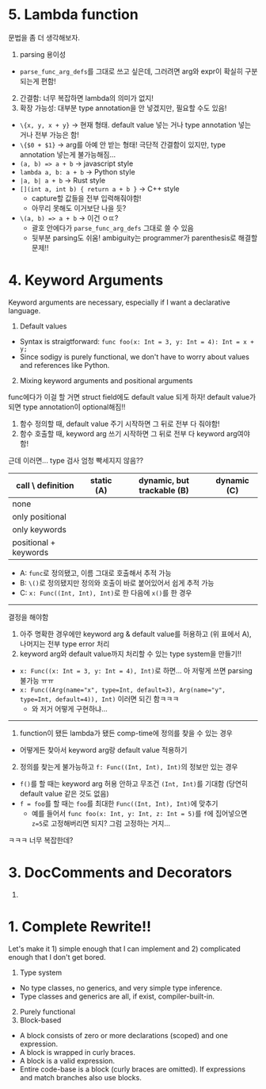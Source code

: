 # 5. Lambda function

문법을 좀 더 생각해보자.

1. parsing 용이성
  - `parse_func_arg_defs`를 그대로 쓰고 싶은데, 그러려면 arg와 expr이 확실히 구분되는게 편함!
2. 간결함: 너무 복잡하면 lambda의 의미가 없지!
3. 확장 가능성: 대부분 type annotation을 안 넣겠지만, 필요할 수도 있음!

- `\{x, y, x + y}` -> 현재 형태. default value 넣는 거나 type annotation 넣는 거나 전부 가능은 함!
- `\{$0 + $1}` -> arg를 아예 안 받는 형태! 극단적 간결함이 있지만, type annotation 넣는게 불가능해짐...
- `(a, b) => a + b` -> javascript style
- `lambda a, b: a + b` -> Python style
- `|a, b| a + b` -> Rust style
- `[](int a, int b) { return a + b }` -> C++ style
  - capture할 값들을 전부 입력해줘야함!
  - 아무리 못해도 이거보단 나을 듯?
- `\(a, b) => a + b` -> 이건 ㅇㄸ?
  - 괄호 안에다가 `parse_func_arg_defs` 그대로 쓸 수 있음
  - 뒷부분 parsing도 쉬움! ambiguity는 programmer가 parenthesis로 해결할 문제!!

# 4. Keyword Arguments

Keyword arguments are necessary, especially if I want a declarative language.

1. Default values
  - Syntax is straigtforward: `func foo(x: Int = 3, y: Int = 4): Int = x + y;`
  - Since sodigy is purely functional, we don't have to worry about values and references like Python.
2. Mixing keyword arguments and positional arguments

func에다가 이걸 할 거면 struct field에도 default value 되게 하자! default value가 되면 type annotation이 optional해짐!!

1. 함수 정의할 때, default value 주기 시작하면 그 뒤로 전부 다 줘야함!
2. 함수 호출할 때, keyword arg 쓰기 시작하면 그 뒤로 전부 다 keyword arg여야함!

근데 이러면... type 검사 엄청 빡세지지 않음??

|   call \ definition    |        static (A)      | dynamic, but trackable (B)  |    dynamic (C)    |
|------------------------|------------------------|-----------------------------|-------------------|
| none                   |
| only positional        |
| only keywords          |
| positional + keywords  |

- A: `func`로 정의됐고, 이름 그대로 호출해서 추적 가능
- B: `\()`로 정의됐지만 정의와 호출이 바로 붙어있어서 쉽게 추적 가능
- C: `x: Func((Int, Int), Int)`로 한 다음에 `x()`를 한 경우

---

결정을 해야함

1. 아주 명확한 경우에만 keyword arg & default value를 허용하고 (위 표에서 A), 나머지는 전부 type error 처리
2. keyword arg와 default value까지 처리할 수 있는 type system을 만들기!!
  - `x: Func((x: Int = 3, y: Int = 4), Int)`로 하면... 아 저렇게 쓰면 parsing 불가능 ㅠㅠ
  - `x: Func((Arg(name="x", type=Int, default=3), Arg(name="y", type=Int, default=4)), Int)` 이러면 되긴 함ㅋㅋㅋ
    - 와 저거 어떻게 구현하냐...

---

1. function이 됐든 lambda가 됐든 comp-time에 정의를 찾을 수 있는 경우
  - 어떻게든 찾아서 keyword arg랑 default value 적용하기
2. 정의를 찾는게 불가능하고 `f: Func((Int, Int), Int)`의 정보만 있는 경우
  - `f()`를 할 때는 keyword arg 허용 안하고 무조건 `(Int, Int)`를 기대함 (당연히 default value 같은 것도 없음)
  - `f = foo`를 할 때는 `foo`를 최대한 `Func((Int, Int), Int)`에 맞추기
    - 예를 들어서 `func foo(x: Int, y: Int, z: Int = 5)`를 `f`에 집어넣으면 `z=5`로 고정해버리면 되지? 그럼 고정하는 거지...

ㅋㅋㅋ 너무 복잡한데?

# 3. DocComments and Decorators

1.

# 1. Complete Rewrite!!

Let's make it 1) simple enough that I can implement and 2) complicated enough that I don't get bored.

1. Type system
  - No type classes, no generics, and very simple type inference.
  - Type classes and generics are all, if exist, compiler-built-in.
2. Purely functional
3. Block-based
  - A block consists of zero or more declarations (scoped) and one expression.
  - A block is wrapped in curly braces.
  - A block is a valid expression.
  - Entire code-base is a block (curly braces are omitted). If expressions and match branches also use blocks.
